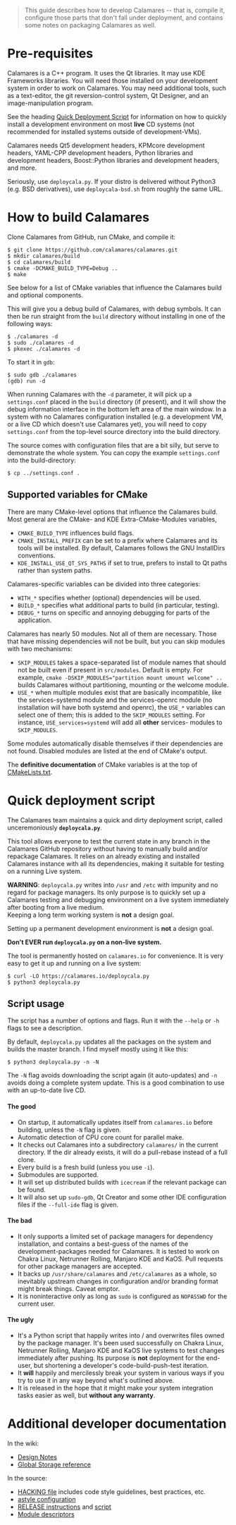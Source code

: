 > This guide describes how to develop Calamares -- that is,
> compile it, configure those parts that don't fall under
> deployment, and contains some notes on packaging Calamares as well.

# Pre-requisites

Calamares is a C++ program. It uses the Qt libraries. It may use KDE 
Frameworks libraries. You will need those installed on your development
system in order to work on Calamares. You may need additional tools,
such as a text-editor, the git reversion-control system, Qt Designer,
and an image-manipulation program.

See the heading [Quick Deployment Script](#quick-deployment-script)
for information on how to quickly install a development environment on
most **live** CD systems (not recommended for installed systems outside
of development-VMs).

Calamares needs Qt5 development headers, KPMcore development headers,
YAML-CPP development headers, Python libraries and development headers, 
Boost::Python libraries and development headers, and more.

Seriously, use `deploycala.py`. If your distro is delivered without
Python3 (e.g. BSD derivatives), use `deploycala-bsd.sh` from roughly
the same URL.


# How to build Calamares

Clone Calamares from GitHub, run CMake, and compile it:
```
$ git clone https://github.com/calamares/calamares.git
$ mkdir calamares/build
$ cd calamares/build
$ cmake -DCMAKE_BUILD_TYPE=Debug ..
$ make
```

See below for a list of CMake variables that influence the Calamares
build and optional components.

This will give you a debug build of Calamares, with debug symbols. 
It can then be run straight from the `build` directory without installing in 
one of the following ways:
```
$ ./calamares -d
$ sudo ./calamares -d
$ pkexec ./calamares -d
```

To start it in `gdb`:
```
$ sudo gdb ./calamares
(gdb) run -d
```

When running Calamares with the `-d` parameter, it will pick up a
`settings.conf` placed in the `build` directory (if present), and it will 
show the debug information interface in the bottom left area of the main window.
In a system with no Calamares configuration installed (e.g. a development
VM, or a live CD which doesn't use Calamares yet), you will need to copy
`settings.conf` from the top-level source directory into the build directory.

The source comes with configuration files that are a bit silly, but serve
to demonstrate the whole system. You can copy the example `settings.conf`
into the build-directory:
```
$ cp ../settings.conf .
```


## Supported variables for CMake

There are many CMake-level options that influence the Calamares
build. Most general are the CMake- and KDE Extra-CMake-Modules
variables, 

* `CMAKE_BUILD_TYPE` influences build flags.
* `CMAKE_INSTALL_PREFIX` can be set to a prefix where Calamares and its
  tools will be installed. By default, Calamares follows the GNU InstallDirs
  conventions.
* `KDE_INSTALL_USE_QT_SYS_PATHS` if set to true, prefers to install to
  Qt paths rather than system paths.

Calamares-specific variables can be divided into three categories:

* `WITH_*` specifies whether (optional) dependencies will be used.
* `BUILD_*` specifies what additional parts to build (in particular,
  testing).
* `DEBUG_*` turns on specific and annoying debugging for parts of
  the application.

Calamares has nearly 50 modules. Not all of them are necessary.
Those that have missing dependencies will not be built, but
you can skip modules with two mechanisms:

* `SKIP_MODULES` takes a space-separated list of module names that should 
  not be built even if present in `src/modules`. Default is empty.
  For example,  `cmake -DSKIP_MODULES="partition mount umount welcome" ..`
  builds Calamares without partitioning, mounting or the welcome module.
* `USE_*` when multiple modules exist that are basically incompatible,
  like the services-systemd module and the services-openrc module (no
  installation will have both systemd and openrc), the `USE_*` variables
  can select one of them; this is added to the `SKIP_MODULES` setting.
  For instance, `USE_services=systemd` will add all **other** services-
  modules to `SKIP_MODULES`.

Some modules automatically disable themselves if their dependencies
are not found. Disabled modules are listed at the end of CMake's output.

The **definitive documentation** of CMake variables is at the top
of [CMakeLists.txt](https://github.com/calamares/calamares/blob/master/CMakeLists.txt).


# Quick deployment script

The Calamares team maintains a quick and dirty deployment script, called 
unceremoniously **`deploycala.py`**.

This tool allows everyone to test the current state in any branch in the Calamares GitHub repository without having to manually build and/or repackage Calamares. It relies on an already existing and installed Calamares instance with all its dependencies, making it suitable for testing on a running Live system.

**WARNING**: `deploycala.py` writes into `/usr` and `/etc` with impunity and
no regard for package managers. Its only purpose is to quickly set up a 
Calamares testing and debugging environment on a live system immediately after 
booting from a live medium.<br>Keeping a long term working system is **not** 
a design goal.

Setting up a permanent development environment is **not** a design goal.

**Don't EVER run `deploycala.py` on a non-live system.**

The tool is permanently hosted on ``calamares.io`` for convenience. It is very easy to get it up and running on a live system:
```
$ curl -LO https://calamares.io/deploycala.py
$ python3 deploycala.py
```

## Script usage

The script has a number of options and flags. Run it with the `--help`
or `-h` flags to see a description.

By default, `deploycala.py` updates all the packages on the system and 
builds the master branch. I find myself mostly using it like this:
```
$ python3 deploycala.py -n -N
```

The `-N` flag avoids downloading the script again (it auto-updates) and
`-n` avoids doing a complete system update. This is a good combination
to use with an up-to-date live CD.

#### The good

* On startup, it automatically updates itself from `calamares.io` before 
  building, unless the `-N` flag is given.
* Automatic detection of CPU core count for parallel make.
* It checks out Calamares into a subdirectory `calamares/` in the current 
  directory. If the dir already exists, it will do a pull-rebase instead 
  of a full clone.
* Every build is a fresh build (unless you use `-i`).
* Submodules are supported.
* It will set up distributed builds with `icecream` if the relevant 
  package can be found.
* It will also set up `sudo-gdb`, Qt Creator and some other IDE configuration 
  files if the `--full-ide` flag is given.

#### The bad

* It only supports a limited set of package managers for dependency 
  installation, and contains a best-guess of the names of the 
  development-packages needed for Calamares. It is tested to work on 
  Chakra Linux, Netrunner Rolling, Manjaro KDE and KaOS. 
  Pull requests for other package managers are accepted.
* It backs up `/usr/share/calamares` and `/etc/calamares` as a whole, so
  inevitably upstream changes in configuration and/or branding format
  might break things. Caveat emptor.
* It is noninteractive only as long as `sudo` is configured as `NOPASSWD` for the current user.

#### The ugly

* It's a Python script that happily writes into / and overwrites files owned
  by the package manager. It's been used successfully on Chakra Linux,
  Netrunner Rolling, Manjaro KDE and KaOS live systems to test changes
  immediately after pushing. Its purpose is **not** deployment for the end-user,
  but shortening a developer's code-build-push-test iteration.
* It **will** happily and mercilessly break your system in various ways if you
  try to use it in any way beyond what's outlined above.
* It is released in the hope that it might make your system integration tasks
  easier as well, but **without any warranty**.


# Additional developer documentation

In the wiki:
* [Design Notes](Develop-Design)
* [Global Storage reference](Develop-GlobalStorage)

In the source:
* [HACKING file](https://github.com/calamares/calamares/blob/master/ci/HACKING.md)
  includes code style guidelines, best practices, etc.
* [astyle configuration](https://github.com/calamares/calamares/blob/master/ci/astylerc)
* [RELEASE instructions](https://github.com/calamares/calamares/blob/master/ci/RELEASE.md)
  and [script](https://github.com/calamares/calamares/blob/master/ci/RELEASE.sh)
* [Module descriptors](https://github.com/calamares/calamares/blob/master/src/modules/README.md)
